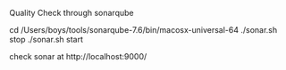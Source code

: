 

Quality Check through sonarqube

cd /Users/boys/tools/sonarqube-7.6/bin/macosx-universal-64
./sonar.sh stop
./sonar.sh start


check sonar at
http://localhost:9000/




